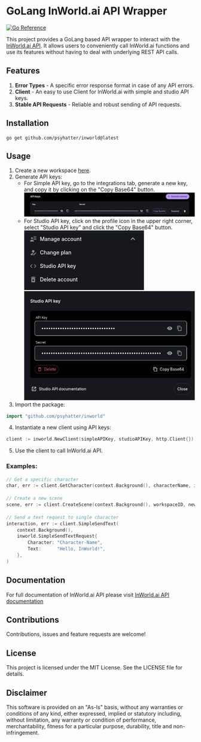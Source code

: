 # GoLang InWorld.ai API Wrapper

[![Go Reference](https://pkg.go.dev/badge/github.com/psyhatter/inworld.svg)](https://pkg.go.dev/github.com/psyhatter/inworld)

This project provides a GoLang based API wrapper to interact with the [InWorld.ai API](https://docs.inworld.ai/).
It allows users to conveniently call InWorld.ai functions and use its features without having to deal with underlying
REST API calls.

## Features

1. **Error Types** - A specific error response format in case of any API errors.
2. **Client** - An easy to use Client for InWorld.ai with simple and studio API keys.
3. **Stable API Requests** - Reliable and robust sending of API requests.

## Installation

```shell
go get github.com/psyhatter/inworld@latest
```

## Usage

1. Create a new workspace [here](https://studio.inworld.ai/workspaces).
2. Generate API keys:
    - For Simple API key, go to the integrations tab, generate a new key, and copy it by clicking on the "Copy Base64" button.
      ![simple-api-key.png](images/simple-api-key.png)
    - For Studio API key, click on the profile icon in the upper right corner, select "Studio API key" and click the "Copy Base64" button.
      ![images/profile.png](images/profile.png)
      ![images/studio-api-key.png](images/studio-api-key.png)
3. Import the package:
```go
import "github.com/psyhatter/inworld"
```
4. Instantiate a new client using API keys:
```go
client := inworld.NewClient(simpleAPIKey, studioAPIKey, http.Client{})
```
5. Use the client to call InWorld.ai API.

### Examples:
```go
// Get a specific character
char, err := client.GetCharacter(context.Background(), characterName, inworld.CharacterItemViewWithMeta)

// Create a new scene
scene, err := client.CreateScene(context.Background(), workspaceID, newScene)

// Send a text request to single character
interaction, err := client.SimpleSendText(
    context.Background(),
    inworld.SimpleSendTextRequest{
        Character: "Character-Name",
        Text:      "Hello, InWorld!",
    },
)
```

## Documentation

For full documentation of InWorld.ai API please visit [InWorld.ai API documentation](https://docs.inworld.ai/)

## Contributions

Contributions, issues and feature requests are welcome!

## License

This project is licensed under the MIT License. See the LICENSE file for details.

## Disclaimer

This software is provided on an "As-Is" basis, without any warranties or conditions of any kind, either expressed,
implied or statutory including, without limitation, any warranty or condition of performance, merchantability, fitness
for a particular purpose, durability, title and non-infringement.